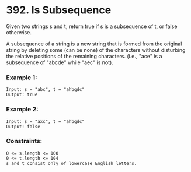 # 392. Is Subsequence
Given two strings s and t, return true if s is a subsequence of t, or false otherwise.

A subsequence of a string is a new string that is formed from the original string by deleting some (can be none) of the characters without disturbing the relative positions of the remaining characters. (i.e., "ace" is a subsequence of "abcde" while "aec" is not).
### Example 1:
```
Input: s = "abc", t = "ahbgdc"
Output: true
```
### Example 2:
```
Input: s = "axc", t = "ahbgdc"
Output: false
```
### Constraints:
```
0 <= s.length <= 100
0 <= t.length <= 104
s and t consist only of lowercase English letters.
```